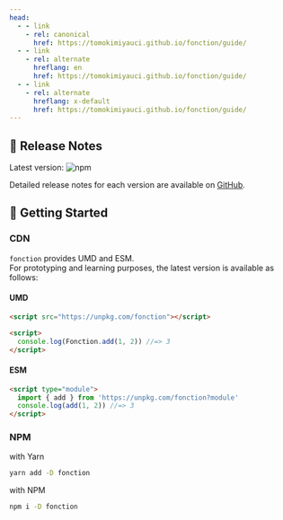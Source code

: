 ```yaml
---
head:
  - - link
    - rel: canonical
      href: https://tomokimiyauci.github.io/fonction/guide/
  - - link
    - rel: alternate
      hreflang: en
      href: https://tomokimiyauci.github.io/fonction/guide/
  - - link
    - rel: alternate
      hreflang: x-default
      href: https://tomokimiyauci.github.io/fonction/guide/
---
```


## :seedling: Release Notes

Latest version: ![npm](https://img.shields.io/npm/v/fonction?color=blue)

Detailed release notes for each version are available on [GitHub](https://github.com/TomokiMiyauci/fonction/blob/main/CHANGELOG.md).

## :rocket: Getting Started

### CDN

`fonction` provides UMD and ESM.  
For prototyping and learning purposes, the latest version is available as follows:

#### UMD

```html
<script src="https://unpkg.com/fonction"></script>

<script>
  console.log(Fonction.add(1, 2)) //=> 3
</script>
```

#### ESM

```html
<script type="module">
  import { add } from 'https://unpkg.com/fonction?module'
  console.log(add(1, 2)) //=> 3
</script>
```

### NPM

with Yarn

```bash
yarn add -D fonction
```

with NPM

```bash
npm i -D fonction
```
